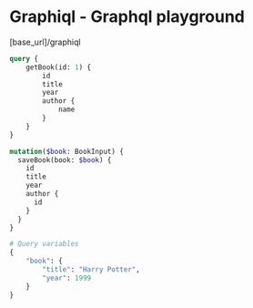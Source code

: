 # Graphiql - Graphql playground

[base_url]/graphiql

```graphql
query {
	getBook(id: 1) {
		id
		title
		year
		author {
			name
		}
	}
}
```

```graphql
mutation($book: BookInput) {
  saveBook(book: $book) {
    id
    title
    year
    author {
      id
    }
  }
}

# Query variables
{
	"book": {
		"title": "Harry Potter",
		"year": 1999
	}
}
```